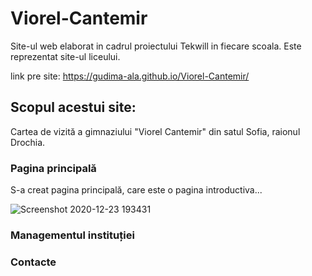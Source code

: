# Viorel-Cantemir
Site-ul web elaborat in cadrul proiectului Tekwill in fiecare scoala. Este reprezentat site-ul liceului.

link pre site: https://gudima-ala.github.io/Viorel-Cantemir/

## Scopul acestui site: 
Cartea de vizită a gimnaziului "Viorel Cantemir" din satul Sofia, raionul Drochia.

### Pagina principală

S-a creat pagina principală, care este o pagina introductiva...

![Screenshot 2020-12-23 193431](https://user-images.githubusercontent.com/75851690/103023127-0054e600-4556-11eb-912d-55cd6177a6a6.png)

### Managementul instituției

### Contacte
